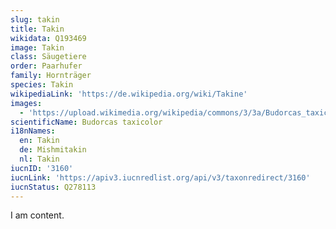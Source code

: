 ```yaml
---
slug: takin
title: Takin
wikidata: Q193469
image: Takin
class: Säugetiere
order: Paarhufer
family: Hornträger
species: Takin
wikipediaLink: 'https://de.wikipedia.org/wiki/Takine'
images:
  - 'https://upload.wikimedia.org/wikipedia/commons/3/3a/Budorcas_taxicolor01.jpg'
scientificName: Budorcas taxicolor
i18nNames:
  en: Takin
  de: Mishmitakin
  nl: Takin
iucnID: '3160'
iucnLink: 'https://apiv3.iucnredlist.org/api/v3/taxonredirect/3160'
iucnStatus: Q278113
---
```


I am content.
